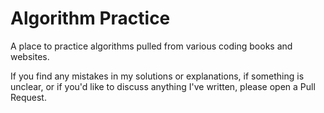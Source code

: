 # Algorithm Practice

A place to practice algorithms pulled from various coding books and websites.

If you find any mistakes in my solutions or explanations, if something is unclear, or if you'd like to discuss anything I've written, please open a Pull Request.
